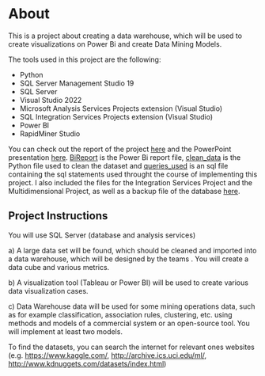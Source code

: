# About
This is a project about creating a data warehouse, which will be used to create visualizations on Power Bi and create Data Mining Models.

The tools used in this project are the following:
- Python
- SQL Server Management Studio 19
- SQL Server
- Visual Studio 2022
- Microsoft Analysis Services Projects extension (Visual Studio)
- SQL Integration Services Projects extension (Visual Studio)
- Power BI
- RapidMiner Studio

 You can check out the report of the project [here](report.pdf) and the PowerPoint presentation [here](Presentation.pptx). [BiReport](BiReport.pbix) is the Power Bi report file, [clean_data](clean_data.py) is the Python file used to clean the dataset and [queries_used](queries_used.sql) is an sql file containing the sql statements used throught the course of implementing this project. I also included the files for the Integration Services Project and the Multidimensional Project, as well as a backup file of the database [here](CarSales.bak).


## Project Instructions

You will use SQL Server (database and analysis services)

a) A large data set will be found, which should be cleaned and imported into a
data warehouse, which will be designed by the teams . You will
create a data cube and various metrics.

b) A visualization tool (Tableau or Power BI) will be used to create
various data visualization cases.

c) Data Warehouse data will be used for some mining operations
data, such as for example classification, association rules, clustering, etc.
using methods and models of a commercial system or an open-source tool.
You will implement at least two models.

To find the datasets, you can search the internet for relevant ones
websites (e.g. https://www.kaggle.com/, http://archive.ics.uci.edu/ml/,
http://www.kdnuggets.com/datasets/index.html)
